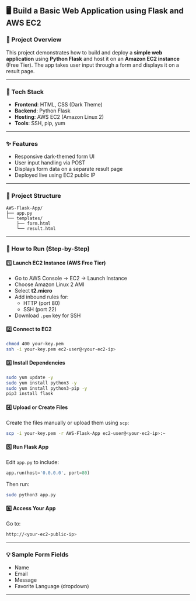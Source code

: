 ## 🖥️ Build a Basic Web Application using Flask and AWS EC2

### 📌 Project Overview

This project demonstrates how to build and deploy a **simple web application** using **Python Flask** and host it on an **Amazon EC2 instance** (Free Tier). The app takes user input through a form and displays it on a result page.

---

### 🧰 Tech Stack

- **Frontend**: HTML, CSS (Dark Theme)
- **Backend**: Python Flask
- **Hosting**: AWS EC2 (Amazon Linux 2)
- **Tools**: SSH, pip, yum

---

### ✨ Features

- Responsive dark-themed form UI
- User input handling via POST
- Displays form data on a separate result page
- Deployed live using EC2 public IP

---

### 📂 Project Structure

```
AWS-Flask-App/
├── app.py
└── templates/
    ├── form.html
    └── result.html
```

---

### 🚀 How to Run (Step-by-Step)

#### 1️⃣ Launch EC2 Instance (AWS Free Tier)
- Go to AWS Console → EC2 → Launch Instance
- Choose Amazon Linux 2 AMI
- Select **t2.micro**
- Add inbound rules for:
  - HTTP (port 80)
  - SSH (port 22)
- Download `.pem` key for SSH

#### 2️⃣ Connect to EC2

```bash
chmod 400 your-key.pem
ssh -i your-key.pem ec2-user@<your-ec2-ip>
```

#### 3️⃣ Install Dependencies

```bash
sudo yum update -y
sudo yum install python3 -y
sudo yum install python3-pip -y
pip3 install flask
```

#### 4️⃣ Upload or Create Files

Create the files manually or upload them using `scp`:

```bash
scp -i your-key.pem -r AWS-Flask-App ec2-user@<your-ec2-ip>:~
```

#### 5️⃣ Run Flask App

Edit `app.py` to include:

```python
app.run(host='0.0.0.0', port=80)
```

Then run:

```bash
sudo python3 app.py
```

#### 6️⃣ Access Your App

Go to:  
```bash
http://<your-ec2-public-ip>
```

---

### 💡 Sample Form Fields

- Name
- Email
- Message
- Favorite Language (dropdown)

---
